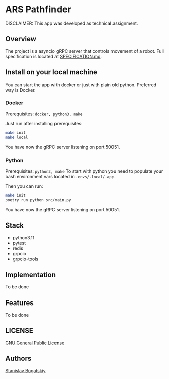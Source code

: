 # ARS Pathfinder

DISCLAIMER: This app was developed as technical assignment.

## Overview

The project is a asyncio gRPC server that controls movement of a robot.
Full specification is located at [SPECIFICATION.md](./SPECIFICATION.md).

## Install on your local machine

You can start the app with docker or just with plain old python. Preferred way is Docker.

### Docker

Prerequisites: `docker, python3, make`

Just run after installing prerequisites:

```bash
make init
make local
```

You have now the gRPC server listening on port 50051.

### Python

Prerequisites: `python3, make`
To start with python you need to populate your bash environment vars located in
`.envs/.local/.app`.

Then you can run:

```bash
make init
poetry run python src/main.py
```

You have now the gRPC server listening on port 50051.

## Stack

-   python3.11
-   pytest
-   redis
-   grpcio
-   grpcio-tools

## Implementation

To be done

## Features

To be done

## LICENSE

[GNU General Public License](./LICENSE)

## Authors

[Stanislav Bogatskiy](https://github.com/sbkubric)

